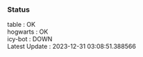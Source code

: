### Status


table : OK  
hogwarts : OK  
icy-bot : DOWN  
Latest Update : 2023-12-31 03:08:51.388566
